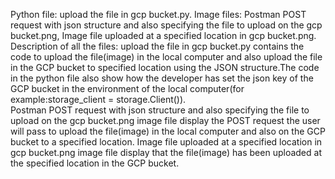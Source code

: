 Python file: upload the file in gcp bucket.py.
Image files: Postman POST request with json structure and also specifying the file to upload on the gcp bucket.png, Image file uploaded at a specified location in gcp  bucket.png.
Description of all the files: upload the file in gcp bucket.py contains the code to upload the file(image) in the local computer and also upload the file in the GCP bucket to specified location using the JSON structure.The code in the python file also show how the developer has set the json key of the GCP  bucket in the environment of the local computer(for example:storage_client = storage.Client()).  
Postman POST request with json structure and also specifying the file to upload on the gcp bucket.png image file display the POST request the user will pass to upload the file(image) in the local computer and also on the GCP bucket to a specified location.
Image file uploaded at a specified location in gcp  bucket.png image file display that the file(image) has been uploaded at the specified location in the GCP bucket.
